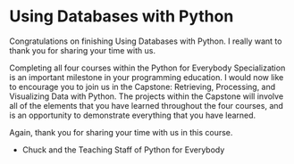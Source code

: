# Using Databases with Python
Congratulations on finishing Using Databases with Python. I really want to thank you for sharing your time with us.

Completing all four courses within the Python for Everybody Specialization is an important milestone in your programming education. I would now like to encourage you to join us in the Capstone: Retrieving, Processing, and Visualizing Data with Python. The projects within the Capstone will involve all of the elements that you have learned throughout the four courses, and is an opportunity to demonstrate everything that you have learned.

Again, thank you for sharing your time with us in this course.

- Chuck and the Teaching Staff of Python for Everybody

